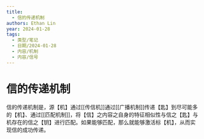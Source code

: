```yaml
---
title:
  - 信的传递机制
authors: Ethan Lin
year: 2024-01-28
tags:
  - 类型/笔记
  - 日期/2024-01-28
  - 内容/机制
  - 内容/信号
---
```

# 信的传递机制




信的传递机制是，源【机】通过[[传信机]]通过[[广播机制]]传递【匙】到尽可能多的【机】、通过[[匹配机制]]，将【信】之内容之自身的特征相似性与信之【匙】与机存在的信之【钥】进行匹配。如果能够匹配，那么就能够激活标【机】，从而实现信的成功传递。
